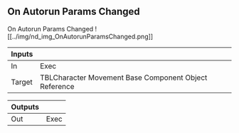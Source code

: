 ## On Autorun Params Changed
On Autorun Params Changed
![[../img/nd_img_OnAutorunParamsChanged.png]]

|Inputs||
|--|--|
| In | Exec |
| Target | TBLCharacter Movement Base Component Object Reference |

|Outputs||
|--|--|
| Out | Exec |
